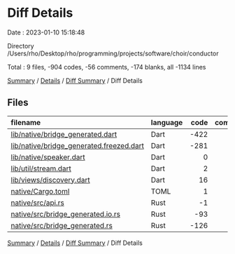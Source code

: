 # Diff Details

Date : 2023-01-10 15:18:48

Directory /Users/rho/Desktop/rho/programming/projects/software/choir/conductor

Total : 9 files,  -904 codes, -56 comments, -174 blanks, all -1134 lines

[Summary](results.md) / [Details](details.md) / [Diff Summary](diff.md) / Diff Details

## Files
| filename | language | code | comment | blank | total |
| :--- | :--- | ---: | ---: | ---: | ---: |
| [lib/native/bridge_generated.dart](/lib/native/bridge_generated.dart) | Dart | -422 | -18 | -93 | -533 |
| [lib/native/bridge_generated.freezed.dart](/lib/native/bridge_generated.freezed.dart) | Dart | -281 | -18 | -45 | -344 |
| [lib/native/speaker.dart](/lib/native/speaker.dart) | Dart | 0 | -1 | 0 | -1 |
| [lib/util/stream.dart](/lib/util/stream.dart) | Dart | 2 | 0 | 0 | 2 |
| [lib/views/discovery.dart](/lib/views/discovery.dart) | Dart | 16 | -2 | 4 | 18 |
| [native/Cargo.toml](/native/Cargo.toml) | TOML | 1 | 0 | 0 | 1 |
| [native/src/api.rs](/native/src/api.rs) | Rust | -1 | 1 | 0 | 0 |
| [native/src/bridge_generated.io.rs](/native/src/bridge_generated.io.rs) | Rust | -93 | -7 | -22 | -122 |
| [native/src/bridge_generated.rs](/native/src/bridge_generated.rs) | Rust | -126 | -11 | -18 | -155 |

[Summary](results.md) / [Details](details.md) / [Diff Summary](diff.md) / Diff Details